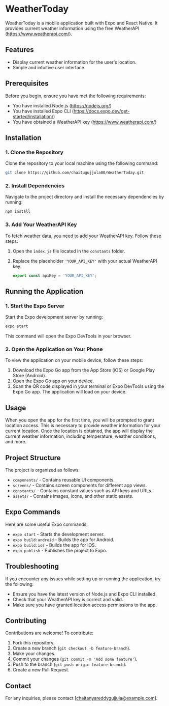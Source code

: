 # WeatherToday

WeatherToday is a mobile application built with Expo and React Native. It provides current weather information using the free WeatherAPI (https://www.weatherapi.com/).

## Features

- Display current weather information for the user's location.
- Simple and intuitive user interface.

## Prerequisites

Before you begin, ensure you have met the following requirements:

- You have installed Node.js (https://nodejs.org/)
- You have installed Expo CLI (https://docs.expo.dev/get-started/installation/)
- You have obtained a WeatherAPI key (https://www.weatherapi.com/)

## Installation

### 1. Clone the Repository

Clone the repository to your local machine using the following command:

```sh
git clone https://github.com/chaitugujjula00/WeatherToday.git
```

### 2. Install Dependencies

Navigate to the project directory and install the necessary dependencies by running:

```sh
npm install
```

### 3. Add Your WeatherAPI Key

To fetch weather data, you need to add your WeatherAPI key. Follow these steps:

1. Open the `index.js` file located in the `constants` folder.
2. Replace the placeholder `'YOUR_API_KEY'` with your actual WeatherAPI key:

    ```js
    export const apiKey = 'YOUR_API_KEY';
    ```

## Running the Application

### 1. Start the Expo Server

Start the Expo development server by running:

```sh
expo start
```

This command will open the Expo DevTools in your browser.

### 2. Open the Application on Your Phone

To view the application on your mobile device, follow these steps:

1. Download the Expo Go app from the App Store (iOS) or Google Play Store (Android).
2. Open the Expo Go app on your device.
3. Scan the QR code displayed in your terminal or Expo DevTools using the Expo Go app. The application will load on your device.

## Usage

When you open the app for the first time, you will be prompted to grant location access. This is necessary to provide weather information for your current location. Once the location is obtained, the app will display the current weather information, including temperature, weather conditions, and more.

## Project Structure

The project is organized as follows:

- `components/` - Contains reusable UI components.
- `screens/` - Contains screen components for different app views.
- `constants/` - Contains constant values such as API keys and URLs.
- `assets/` - Contains images, icons, and other static assets.

## Expo Commands

Here are some useful Expo commands:

- `expo start` - Starts the development server.
- `expo build:android` - Builds the app for Android.
- `expo build:ios` - Builds the app for iOS.
- `expo publish` - Publishes the project to Expo.

## Troubleshooting

If you encounter any issues while setting up or running the application, try the following:

- Ensure you have the latest version of Node.js and Expo CLI installed.
- Check that your WeatherAPI key is correct and valid.
- Make sure you have granted location access permissions to the app.

## Contributing

Contributions are welcome! To contribute:

1. Fork this repository.
2. Create a new branch (`git checkout -b feature-branch`).
3. Make your changes.
4. Commit your changes (`git commit -m 'Add some feature'`).
5. Push to the branch (`git push origin feature-branch`).
6. Create a new Pull Request.

## Contact

For any inquiries, please contact [chaitanyareddygujjula@example.com].
